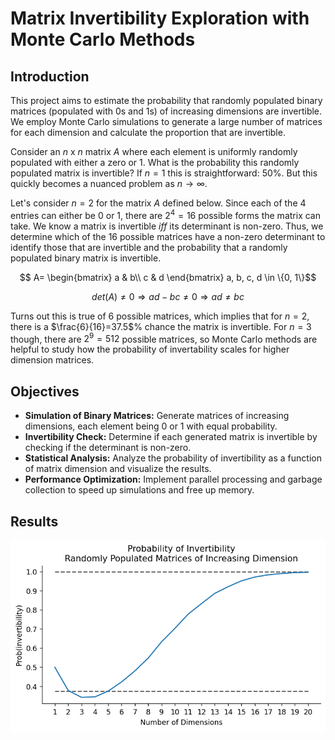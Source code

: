 # Matrix Invertibility Exploration with Monte Carlo Methods

## Introduction

This project aims to estimate the probability that randomly populated binary matrices (populated with 0s and 1s) of increasing dimensions are invertible. We employ Monte Carlo simulations to generate a large number of matrices for each dimension and calculate the proportion that are invertible.

Consider an $n$ x $n$ matrix $A$ where each element is uniformly randomly populated with either a zero or 1. What is the probability this randomly populated matrix is invertible? If $n = 1$ this is straightforward: $50$%. But this quickly becomes a nuanced problem as $n\rightarrow \infty$. 

Let's consider $n=2$ for the matrix $A$ defined below. Since each of the $4$ entries can either be $0$ or $1$, there are $2^4=16$ possible forms the matrix can take. We know a matrix is invertible $iff$ its determinant is non-zero. Thus, we determine which of the 16 possible matrices have a non-zero determinant to identify those that are invertible and the probability that a randomly populated binary matrix is invertible.  

$$
A=
\begin{bmatrix}
a & b\\
c & d
\end{bmatrix} a, b, c, d \in \{0, 1\}$$

$$det(A) \neq 0 \Rightarrow ad-bc\neq0 \Rightarrow ad \neq bc$$


Turns out this is true of 6 possible matrices, which implies that for $n=2$, there is a $\frac{6}{16}=37.5$% chance the matrix is invertible. For $n=3$ though, there are $2^9=512$ possible matrices, so Monte Carlo methods are helpful to study how the probability of invertability scales for higher dimension matrices.

## Objectives

- **Simulation of Binary Matrices:** Generate matrices of increasing dimensions, each element being 0 or 1 with equal probability.
- **Invertibility Check:** Determine if each generated matrix is invertible by checking if the determinant is non-zero.
- **Statistical Analysis:** Analyze the probability of invertibility as a function of matrix dimension and visualize the results.
- **Performance Optimization:** Implement parallel processing and garbage collection to speed up simulations and free up memory.

## Results

![Alt text](./output.png)
